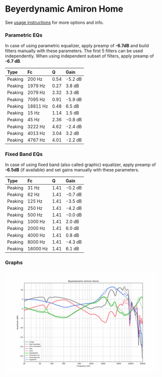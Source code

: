 # Beyerdynamic Amiron Home
See [usage instructions](https://github.com/jaakkopasanen/AutoEq#usage) for more options and info.

### Parametric EQs
In case of using parametric equalizer, apply preamp of **-6.7dB** and build filters manually
with these parameters. The first 5 filters can be used independently.
When using independent subset of filters, apply preamp of **-6.7 dB**.

| Type    | Fc       |    Q | Gain    |
|:--------|:---------|:-----|:--------|
| Peaking | 200 Hz   | 0.54 | -5.2 dB |
| Peaking | 1979 Hz  | 0.27 | 3.8 dB  |
| Peaking | 2079 Hz  | 2.32 | 3.3 dB  |
| Peaking | 7095 Hz  | 0.91 | -5.9 dB |
| Peaking | 18811 Hz | 0.48 | 6.5 dB  |
| Peaking | 15 Hz    | 1.14 | 1.5 dB  |
| Peaking | 45 Hz    | 2.36 | -0.8 dB |
| Peaking | 3222 Hz  | 4.62 | -2.4 dB |
| Peaking | 4013 Hz  | 3.04 | 3.2 dB  |
| Peaking | 4767 Hz  | 4.01 | -2.2 dB |

### Fixed Band EQs
In case of using fixed band (also called graphic) equalizer, apply preamp of **-6.5dB**
(if available) and set gains manually with these parameters.

| Type    | Fc       |    Q | Gain    |
|:--------|:---------|:-----|:--------|
| Peaking | 31 Hz    | 1.41 | -0.2 dB |
| Peaking | 62 Hz    | 1.41 | -0.7 dB |
| Peaking | 125 Hz   | 1.41 | -3.5 dB |
| Peaking | 250 Hz   | 1.41 | -4.2 dB |
| Peaking | 500 Hz   | 1.41 | -0.0 dB |
| Peaking | 1000 Hz  | 1.41 | 2.0 dB  |
| Peaking | 2000 Hz  | 1.41 | 6.0 dB  |
| Peaking | 4000 Hz  | 1.41 | 0.8 dB  |
| Peaking | 8000 Hz  | 1.41 | -4.3 dB |
| Peaking | 16000 Hz | 1.41 | 6.1 dB  |

### Graphs
![](./Beyerdynamic%20Amiron%20Home.png)